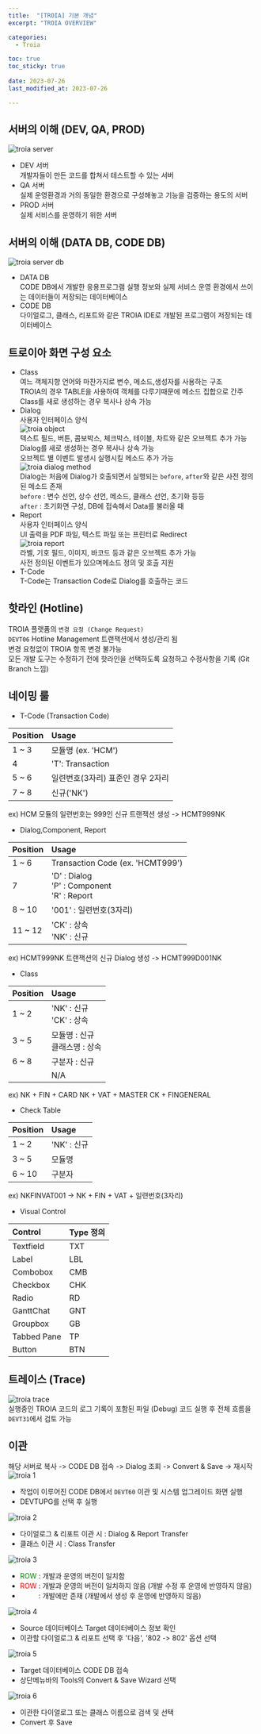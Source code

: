 ```yaml
---
title:  "[TROIA] 기본 개념" 
excerpt: "TROIA OVERVIEW"

categories:
  - Troia

toc: true
toc_sticky: true
 
date: 2023-07-26
last_modified_at: 2023-07-26

---
```

## 서버의 이해 (DEV, QA, PROD)
![troia server](/assets/images/file/troia/troia1.png)
- DEV 서버  
개발자들이 만든 코드를 합쳐서 테스트할 수 있는 서버
- QA 서버  
실제 운영환경과 거의 동일한 환경으로 구성해놓고 기능을 검증하는 용도의 서버
- PROD 서버  
실제 서비스를 운영하기 위한 서버

## 서버의 이해 (DATA DB, CODE DB)
![troia server db](/assets/images/file/troia/troia2.png)
- DATA DB  
CODE DB에서 개발한 응용프로그램 실행 정보와 실제 서비스 운영 환경에서 쓰이는 데이터들이 저장되는 데이터베이스
- CODE DB  
다이얼로그, 클래스, 리포트와 같은 TROIA IDE로 개발된 프로그램이 저장되는 데이터베이스

## 트로이아 화면 구성 요소
- Class  
여느 객체지향 언어와 마찬가지로 변수, 메소드,생성자를 사용하는 구조  
TROIA의 경우 TABLE을 사용하여 객체를 다루기때문에 메소드 집합으로 간주  
Class를 새로 생성하는 경우 복사나 상속 가능
- Dialog  
사용자 인터페이스 양식  
![troia object](/assets/images/file/troia/troia3.png)  
텍스트 필드, 버튼, 콤보박스, 체크박스, 테이블, 차트와 같은 오브젝트 추가 가능  
Dialog를 새로 생성하는 경우 복사나 상속 가능  
오브젝트 별 이벤트 발생시 실행시킬 메소드 추가 가능  
![troia dialog method](/assets/images/file/troia/troia4.png)  
Dialog는 처음에 Dialog가 호출되면서 실행되는 `before`, `after`와 같은 사전 정의된 메소드 존재  
`before` : 변수 선언, 상수 선언, 메소드, 클래스 선언, 초기화 등등  
`after` : 초기화면 구성, DB에 접속해서 Data를 불러올 때
- Report  
사용자 인터페이스 양식  
UI 출력을 PDF 파일, 텍스트 파일 또는 프린터로 Redirect  
![troia report](/assets/images/file/troia/troia5.png)  
라벨, 기호 필드, 이미지, 바코드 등과 같은 오브젝트 추가 가능  
사전 정의된 이벤트가 있으며메소드 정의 및 호출 지원  
- T-Code  
T-Code는 Transaction Code로 Dialog를 호출하는 코드  

## 핫라인 (Hotline)
TROIA 플랫폼의 `변경 요청 (Change Request)`  
`DEVT06` Hotline Management 트랜잭션에서 생성/관리 됨  
변경 요청없이 TROIA 항목 변경 불가능  
모든 개발 도구는 수정하기 전에 핫라인을 선택하도록 요청하고 수정사항을 기록 (Git Branch 느낌)

## 네이밍 룰
- T-Code (Transaction Code)  

| Position | Usage                |
|:---------|:---------------------|
| 1 ~ 3    | 모듈명 (ex. 'HCM')      |
| 4        | 'T': Transaction     |
| 5 ~ 6    | 일련번호(3자리) 표준인 경우 2자리 |
| 7 ~ 8    | 신규('NK')             |
ex) HCM 모듈의 일련번호는 999인 신규 트랜잭션 생성 -> HCMT999NK

- Dialog,Component, Report

| Position | Usage                                             |
|:---------|:--------------------------------------------------|
| 1 ~ 6    | Transaction Code (ex. 'HCMT999')                  |
| 7        | 'D' : Dialog<br/>'P' : Component<br/>'R' : Report |
| 8 ~ 10   | '001' : 일련번호(3자리)                                 |
| 11 ~ 12  | 'CK' : 상속<br/>'NK' : 신규                           |
ex) HCMT999NK 트랜잭션의 신규 Dialog 생성 -> HCMT999D001NK

- Class

| Position | Usage                   |
|:---------|:------------------------|
| 1 ~ 2    | 'NK' : 신규<br/>'CK' : 상속 |
| 3 ~ 5    | 모듈명 : 신규<br/>클래스명 : 상속  |
| 6 ~ 8    | 구분자 : 신규                |
|          | N/A                     |
ex) NK + FIN + CARD
NK + VAT + MASTER
CK + FINGENERAL

- Check Table  

| Position | Usage     |
|:---------|:----------|
| 1 ~ 2    | 'NK' : 신규 |
| 3 ~ 5    | 모듈명       |
| 6 ~ 10   | 구분자       |
ex) NKFINVAT001 -> NK + FIN + VAT + 일련번호(3자리)

- Visual Control

| Control     | Type 정의 |
|:------------|:--------|
| Textfield   | TXT     |
| Label       | LBL     |
| Combobox    | CMB     |
| Checkbox    | CHK     |
| Radio       | RD      |
| GanttChat   | GNT     |
| Groupbox    | GB      |
| Tabbed Pane | TP      |
| Button      | BTN     |

## 트레이스 (Trace)
![troia trace](/assets/images/file/troia/troia6.png)  
실행중인 TROIA 코드의 로그 기록이 포함된 파일 (Debug)
코드 실행 후 전체 흐름을 `DEVT31`에서 검토 가능

## 이관
해당 서버로 복사 -> CODE DB 접속 -> Dialog 조회 -> Convert & Save -> 재시작  
![troia 1](/assets/images/file/troia/troia7.png)  
- 작업이 이루어진 CODE DB에서 `DEVT60` 이관 및 시스템 업그레이드 화면 실행
- DEVTUPG를 선택 후 실행  

![troia 2](/assets/images/file/troia/troia8.png)  
- 다이얼로그 & 리포트 이관 시 : Dialog & Report Transfer
- 클래스 이관 시 : Class Transfer

![troia 3](/assets/images/file/troia/troia9.png)  
- <span style="color:green">ROW</span> : 개발과 운영의 버전이 일치함
- <span style="color:red">ROW</span> : 개발과 운영의 버전이 일치하지 않음 (개발 수정 후 운영에 반영하지 않음)
- <span style="color:white">ROW</span> : 개발에만 존재 (개발에서 생성 후 운영에 반영하지 않음)

![troia 4](/assets/images/file/troia/troia10.png)  
- Source 데이터베이스 Target 데이터베이스 정보 확인
- 이관할 다이얼로그 & 리포트 선택 후 '다음', '802 -> 802' 옵션 선택

![troia 5](/assets/images/file/troia/troia11.png)  
- Target 데이터베이스 CODE DB 접속
- 상단메뉴바의 Tools의 Convert & Save Wizard 선택  

![troia 6](/assets/images/file/troia/troia12.png)  
- 이관한 다이얼로그 또는 클래스 이름으로 검색 및 선택
- Convert 후 Save